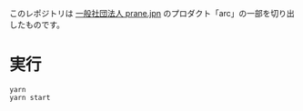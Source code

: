 このレポジトリは [一般社団法人 prane.jpn](https://www.prane.biz/) のプロダクト「arc」の一部を切り出したものです。

# 実行

```
yarn
yarn start
```
